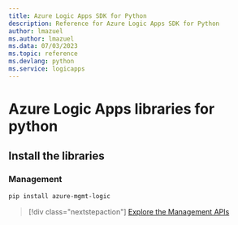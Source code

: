 ```yaml
---
title: Azure Logic Apps SDK for Python
description: Reference for Azure Logic Apps SDK for Python
author: lmazuel
ms.author: lmazuel
ms.data: 07/03/2023
ms.topic: reference
ms.devlang: python
ms.service: logicapps
---
```

# Azure Logic Apps libraries for python

## Install the libraries


### Management

```bash
pip install azure-mgmt-logic
```
> [!div class="nextstepaction"]
> [Explore the Management APIs](/python/api/azure-mgmt-logic)